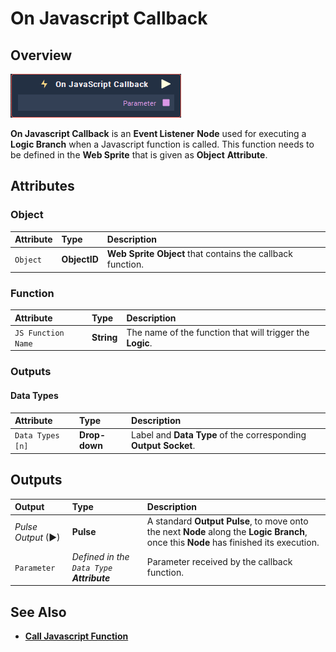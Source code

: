 # On Javascript Callback

## Overview

![The On Javascript Callback Node.](../../../.gitbook/assets/node-on-javascript-callback.png)

**On Javascript Callback** is an **Event Listener** **Node** used for executing a **Logic Branch** when a Javascript function is called. This function needs to be defined in the **Web Sprite** that is given as **Object** **Attribute**.

## Attributes

### Object

| Attribute | Type | Description |
| :--- | :--- | :--- |
| `Object` | **ObjectID** | **Web Sprite** **Object** that contains the callback function. |

### Function

| Attribute | Type | Description |
| :--- | :--- | :--- |
| `JS Function Name` | **String** | The name of the function that will trigger the **Logic**. |

### Outputs

#### Data Types

| Attribute | Type | Description |
| :--- | :--- | :--- |
| `Data Types [n]` | **Drop-down** | Label and **Data Type** of the corresponding **Output** **Socket**. |

## Outputs

| Output | Type | Description |
| :--- | :--- | :--- |
| _Pulse Output_ \(►\) | **Pulse** | A standard **Output Pulse**, to move onto the next **Node** along the **Logic Branch**, once this **Node** has finished its execution. |
| `Parameter` | _Defined in the `Data Type` **Attribute**_ | Parameter received by the callback function. |

## See Also

* [**Call Javascript Function**](../../web/call-javascript-function.md)

